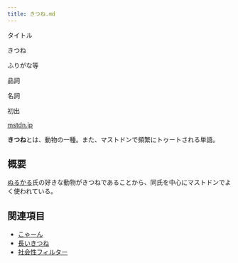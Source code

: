 ```yaml
---
title: きつね.md
---
```

<div>

タイトル

</div>

きつね

ふりがな等

品詞

名詞

初出

[mstdn.jp](/Mstdn.jp "Mstdn.jp")

  
**きつね**とは、動物の一種。また、マストドンで頻繁にトゥートされる単語。

## 概要

[ぬるかる](/Nullkal "Nullkal")氏の好きな動物がきつねであることから、同氏を中心にマストドンでよく使われている。

## 関連項目

-   [こゃーん](/%E3%81%93%E3%82%83%E3%83%BC%E3%82%93 "こゃーん")
-   [長いきつね](/%E9%95%B7%E3%81%84%E3%81%8D%E3%81%A4%E3%81%AD "長いきつね")
-   [社会性フィルター](/%E7%A4%BE%E4%BC%9A%E6%80%A7%E3%83%95%E3%82%A3%E3%83%AB%E3%82%BF%E3%83%BC "社会性フィルター")
